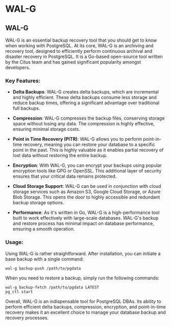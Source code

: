 # WAL-G

## WAL-G

WAL-G is an essential backup recovery tool that you should get to know when working with PostgreSQL. At its core, WAL-G is an archiving and recovery tool, designed to efficiently perform continuous archival and disaster recovery in PostgreSQL. It is a Go-based open-source tool written by the Citus team and has gained significant popularity amongst developers.

### Key Features:

- **Delta Backups**: WAL-G creates delta backups, which are incremental and highly efficient. These delta backups consume less storage and reduce backup times, offering a significant advantage over traditional full backups.

- **Compression**: WAL-G compresses the backup files, conserving storage space without losing any data. The compression is highly effective, ensuring minimal storage costs.

- **Point in Time Recovery (PITR)**: WAL-G allows you to perform point-in-time recovery, meaning you can restore your database to a specific point in the past. This is highly valuable as it enables partial recovery of lost data without restoring the entire backup.

- **Encryption**: With WAL-G, you can encrypt your backups using popular encryption tools like GPG or OpenSSL. This additional layer of security ensures that your critical data remains protected.

- **Cloud Storage Support**: WAL-G can be used in conjunction with cloud storage services such as Amazon S3, Google Cloud Storage, or Azure Blob Storage. This opens the door to highly accessible and redundant backup storage options.

- **Performance**: As it's written in Go, WAL-G is a high-performance tool built to work effectively with large-scale databases. WAL-G's backup and restore process has minimal impact on database performance, ensuring a smooth operation.

### Usage:

Using WAL-G is rather straightforward. After installation, you can initiate a base backup with a single command:

```
wal-g backup-push /path/to/pgdata
```

When you need to restore a backup, simply run the following commands:

```
wal-g backup-fetch /path/to/pgdata LATEST
pg_ctl start
```

Overall, WAL-G is an indispensable tool for PostgreSQL DBAs. Its ability to perform efficient delta backups, compression, encryption, and point-in-time recovery makes it an excellent choice to manage your database backup and recovery processes.